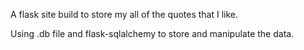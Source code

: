 A flask site build to store my all of the quotes that I like.

Using .db file and flask-sqlalchemy to store and manipulate the data.
